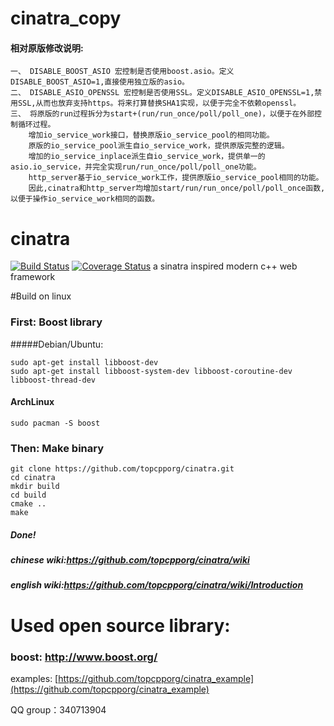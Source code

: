 ﻿# cinatra_copy

#### 相对原版修改说明:
```
一、 DISABLE_BOOST_ASIO 宏控制是否使用boost.asio。定义DISABLE_BOOST_ASIO=1,直接使用独立版的asio。
二、 DISABLE_ASIO_OPENSSL 宏控制是否使用SSL。定义DISABLE_ASIO_OPENSSL=1,禁用SSL,从而也放弃支持https。将来打算替换SHA1实现，以便于完全不依赖openssl。
三、 将原版的run过程拆分为start+(run/run_once/poll/poll_one)，以便于在外部控制循环过程。
    增加io_service_work接口，替换原版io_service_pool的相同功能。
    原版的io_service_pool派生自io_service_work，提供原版完整的逻辑。
    增加的io_service_inplace派生自io_service_work，提供单一的asio.io_service，并完全实现run/run_once/poll/poll_one功能。
    http_server基于io_service_work工作，提供原版io_service_pool相同的功能。
    因此,cinatra和http_server均增加start/run/run_once/poll/poll_once函数,以便于操作io_service_work相同的函数。
```

# cinatra
	
[![Build Status](https://travis-ci.org/topcpporg/cinatra.svg?branch=master)](https://travis-ci.org/topcpporg/cinatra)
[![Coverage Status](https://coveralls.io/repos/topcpporg/cinatra/badge.svg?branch=master&service=github)](https://coveralls.io/github/topcpporg/cinatra?branch=master)
a sinatra inspired modern c++ web framework

#Build on linux

### First: Boost library
#####Debian/Ubuntu:

```
sudo apt-get install libboost-dev
sudo apt-get install libboost-system-dev libboost-coroutine-dev libboost-thread-dev

```

#### ArchLinux
```
sudo pacman -S boost
```

### Then: Make binary
```
git clone https://github.com/topcpporg/cinatra.git
cd cinatra
mkdir build
cd build
cmake ..
make
```
##### Done!

##### chinese wiki:https://github.com/topcpporg/cinatra/wiki
##### english wiki:https://github.com/topcpporg/cinatra/wiki/Introduction

# Used open source library:
### boost: http://www.boost.org/

examples: [https://github.com/topcpporg/cinatra_example](https://github.com/topcpporg/cinatra_example)

QQ group：340713904